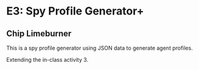# E3: Spy Profile Generator+
## Chip Limeburner

This is a spy profile generator using JSON data to generate agent profiles.

Extending the in-class activity 3.
